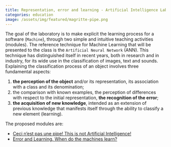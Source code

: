 ```yaml
---
title: Representation, error and learning - Artificial Intelligence Lab
categories: education
image: /assets/img/featured/magritte-pipe.png
---
```


The goal of the laboratory is to make explicit the learning process for a
software (`Machine`), through two simple and intuitive teaching
activities (modules).
The reference technique for Machine Learning that will be presented to the class
is the `Artificial Neural Network` (ANN). This technique has distinguished itself
in recent years, both in research and in industry, for its wide use in the
classification of images, text and sounds.
Explaining the classification process of an object involves three fundamental
aspects:
1. **the perception of the object** and/or its representation, its association
with a class and its denomination;
2. the comparison with known examples, the perception of differences with
respect to the initial representation, **the recognition of the error**;  
3. **the acquisition of new knowledge**, intended as an extension of previous
knowledge that manifests itself through the ability to classify a new element
(learning).

The proposed modules are:
- [Ceci n’est pas une pipe! This is not Artificial Intelligence!]()
- [Error and Learning. When do the machines learn?]()
